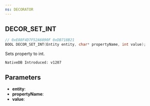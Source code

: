 ```yaml
---
ns: DECORATOR
---
```

## DECOR_SET_INT

```c
// 0xE88F4D7F52A6090F 0xDB718B21
BOOL DECOR_SET_INT(Entity entity, char* propertyName, int value);
```

Sets property to int.

```
NativeDB Introduced: v1207
```

## Parameters
* **entity**:
* **propertyName**:
* **value**:
